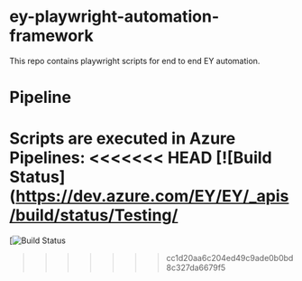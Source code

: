 # ey-playwright-automation-framework 
This repo contains playwright scripts for end to end EY automation. 

# Pipeline
Scripts are executed in Azure Pipelines:
<<<<<<< HEAD
 [![Build Status](https://dev.azure.com/EY/EY/_apis/build/status/Testing/
=======
 [![Build Status](https://dev.azure.com/eysbp/tsd-cloud-environment/_git/EY_Playwright_BDD_Test_Automation_Framework)
>>>>>>> cc1d20aa6c204ed49c9ade0b0bd8c327da6679f5
